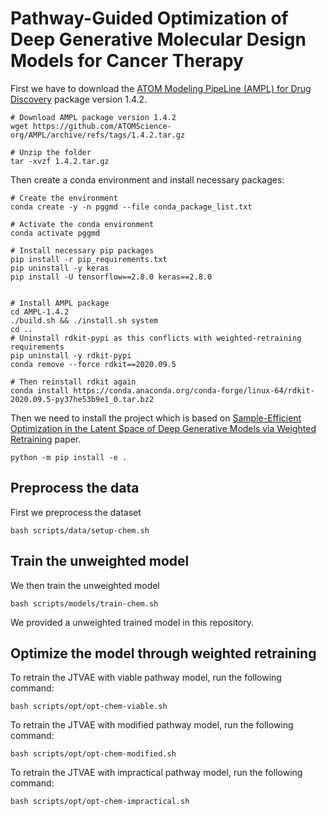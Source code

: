 # Pathway-Guided Optimization of Deep Generative Molecular Design Models for Cancer Therapy

First we have to download the [ATOM Modeling PipeLine (AMPL) for Drug Discovery](https://github.com/ATOMScience-org/AMPL) package version 1.4.2.
```
# Download AMPL package version 1.4.2
wget https://github.com/ATOMScience-org/AMPL/archive/refs/tags/1.4.2.tar.gz

# Unzip the folder
tar -xvzf 1.4.2.tar.gz
```

Then create a conda environment and install necessary packages:
```
# Create the environment
conda create -y -n pggmd --file conda_package_list.txt

# Activate the conda environment
conda activate pggmd

# Install necessary pip packages
pip install -r pip_requirements.txt
pip uninstall -y keras
pip install -U tensorflow==2.8.0 keras==2.8.0


# Install AMPL package
cd AMPL-1.4.2
./build.sh && ./install.sh system
cd ..
# Uninstall rdkit-pypi as this conflicts with weighted-retraining requirements
pip uninstall -y rdkit-pypi
conda remove --force rdkit==2020.09.5

# Then reinstall rdkit again
conda install https://conda.anaconda.org/conda-forge/linux-64/rdkit-2020.09.5-py37he53b9e1_0.tar.bz2
```

Then we need to install the project which is based on [Sample-Efficient Optimization in the Latent Space of Deep Generative Models via Weighted Retraining](https://github.com/cambridge-mlg/weighted-retraining) paper.
```
python -m pip install -e .
```

## Preprocess the data

First we preprocess the dataset 
```
bash scripts/data/setup-chem.sh
```

## Train the unweighted model

We then train the unweighted model
```
bash scripts/models/train-chem.sh
```
We provided a unweighted trained model in this repository. 

## Optimize the model through weighted retraining

To retrain the JTVAE with viable pathway model, run the following command:
```
bash scripts/opt/opt-chem-viable.sh
```

To retrain the JTVAE with modified pathway model, run the following command:
```
bash scripts/opt/opt-chem-modified.sh
```

To retrain the JTVAE with impractical pathway model, run the following command:
```
bash scripts/opt/opt-chem-impractical.sh
```